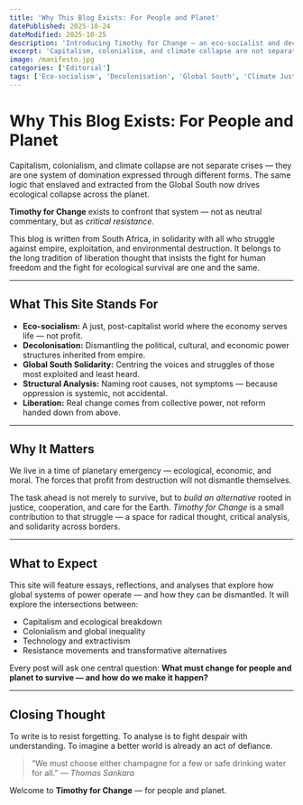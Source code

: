 ```yaml
---
title: 'Why This Blog Exists: For People and Planet'
datePublished: 2025-10-24
dateModified: 2025-10-25
description: 'Introducing Timothy for Change — an eco-socialist and decolonial platform from South Africa, dedicated to exposing structural violence and imagining a just future.'
excerpt: 'Capitalism, colonialism, and climate collapse are not separate crises — they are one system of domination expressed through different forms. This opening statement defines the mission and values of Timothy for Change: an eco-socialist, decolonial platform from South Africa for people and planet.'
image: /manifesto.jpg
categories: ['Editorial']
tags: ['Eco-socialism', 'Decolonisation', 'Global South', 'Climate Justice', 'Introduction']
---
```


# Why This Blog Exists: For People and Planet

Capitalism, colonialism, and climate collapse are not separate crises — they are one system of domination expressed through different forms. The same logic that enslaved and extracted from the Global South now drives ecological collapse across the planet.

**Timothy for Change** exists to confront that system — not as neutral commentary, but as _critical resistance._

This blog is written from South Africa, in solidarity with all who struggle against empire, exploitation, and environmental destruction. It belongs to the long tradition of liberation thought that insists the fight for human freedom and the fight for ecological survival are one and the same.

---

## What This Site Stands For

- **Eco-socialism:** A just, post-capitalist world where the economy serves life — not profit.
- **Decolonisation:** Dismantling the political, cultural, and economic power structures inherited from empire.
- **Global South Solidarity:** Centring the voices and struggles of those most exploited and least heard.
- **Structural Analysis:** Naming root causes, not symptoms — because oppression is systemic, not accidental.
- **Liberation:** Real change comes from collective power, not reform handed down from above.

---

## Why It Matters

We live in a time of planetary emergency — ecological, economic, and moral. The forces that profit from destruction will not dismantle themselves.

The task ahead is not merely to survive, but to _build an alternative_ rooted in justice, cooperation, and care for the Earth. _Timothy for Change_ is a small contribution to that struggle — a space for radical thought, critical analysis, and solidarity across borders.

---

## What to Expect

This site will feature essays, reflections, and analyses that explore how global systems of power operate — and how they can be dismantled.
It will explore the intersections between:

- Capitalism and ecological breakdown
- Colonialism and global inequality
- Technology and extractivism
- Resistance movements and transformative alternatives

Every post will ask one central question:
**What must change for people and planet to survive — and how do we make it happen?**

---

## Closing Thought

To write is to resist forgetting.
To analyse is to fight despair with understanding.
To imagine a better world is already an act of defiance.

> “We must choose either champagne for a few or safe drinking water for all.”
> — _Thomas Sankara_

Welcome to **Timothy for Change** — for people and planet.
